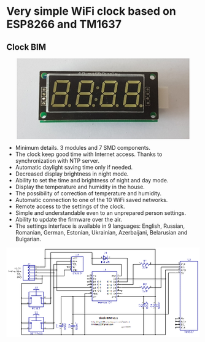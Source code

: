 # Very simple WiFi clock based on ESP8266 and TM1637
## Clock BIM
<p align="center">
  <img src="./img/clock2.jpg" align="center"
     title="WiFi clock BIM" width="450">
</p>

* Minimum details. 3 modules and 7 SMD components.
* The clock keep good time with Internet access. Thanks to synchronization with NTP server.
* Automatic daylight saving time only if needed.
* Decreased display brightness in night mode.
* Ability to set the time and brightness of night and day mode.
* Display the temperature and humidity in the house.
* The possibility of correction of temperature and humidity.
* Automatic connection to one of the 10 WiFi saved networks.
* Remote access to the settings of the clock.
* Simple and understandable even to an unprepared person settings.
* Ability to update the firmware over the air.
* The settings interface is available in 9 languages: English, Russian, Romanian, German, Estonian, Ukrainian, Azerbaijani, Belarusian and Bulgarian.

<p align="center">
  <img src="./schematic/clock_v1.1.gif" align="center"
     title="WiFi clock BIM" width="600">
</p>
